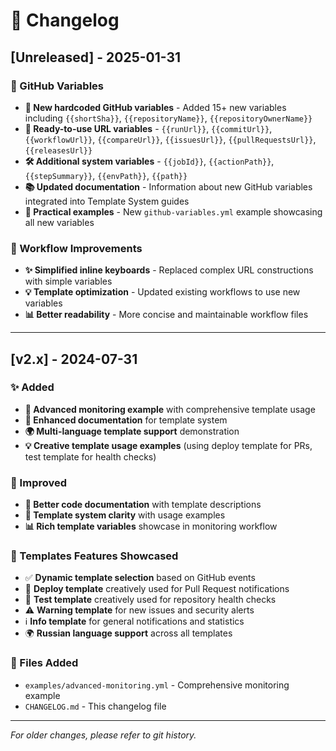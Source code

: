 # 📝 Changelog

## [Unreleased] - 2025-01-31

### 🚀 GitHub Variables

- **📝 New hardcoded GitHub variables** - Added 15+ new variables including `{{shortSha}}`, `{{repositoryName}}`, `{{repositoryOwnerName}}`
- **🔗 Ready-to-use URL variables** - `{{runUrl}}`, `{{commitUrl}}`, `{{workflowUrl}}`, `{{compareUrl}}`, `{{issuesUrl}}`, `{{pullRequestsUrl}}`, `{{releasesUrl}}`
- **🛠️ Additional system variables** - `{{jobId}}`, `{{actionPath}}`, `{{stepSummary}}`, `{{envPath}}`, `{{path}}`
- **📚 Updated documentation** - Information about new GitHub variables integrated into Template System guides
- **🎯 Practical examples** - New `github-variables.yml` example showcasing all new variables

### 🔧 Workflow Improvements

- **✨ Simplified inline keyboards** - Replaced complex URL constructions with simple variables
- **💡 Template optimization** - Updated existing workflows to use new variables
- **📊 Better readability** - More concise and maintainable workflow files

---

## [v2.x] - 2024-07-31

### ✨ Added

- **🎯 Advanced monitoring example** with comprehensive template usage
- **📝 Enhanced documentation** for template system
- **🌍 Multi-language template support** demonstration
- **💡 Creative template usage examples** (using deploy template for PRs, test template for health checks)

### 🔧 Improved

- **📖 Better code documentation** with template descriptions
- **🎨 Template system clarity** with usage examples
- **📊 Rich template variables** showcase in monitoring workflow

### 🎨 Templates Features Showcased

- ✅ **Dynamic template selection** based on GitHub events
- 🚀 **Deploy template** creatively used for Pull Request notifications
- 🧪 **Test template** creatively used for repository health checks
- ⚠️ **Warning template** for new issues and security alerts
- ℹ️ **Info template** for general notifications and statistics
- 🌍 **Russian language support** across all templates

### 📁 Files Added

- `examples/advanced-monitoring.yml` - Comprehensive monitoring example
- `CHANGELOG.md` - This changelog file

---

_For older changes, please refer to git history._
